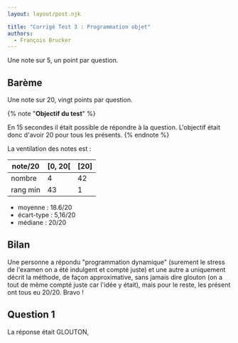 ```yaml
---
layout: layout/post.njk

title: "Corrigé Test 3 : Programmation objet"
authors:
  - François Brucker
---
```


Une note sur 5, un point par question.

## Barème

Une note sur 20, vingt points par question.

{% note "**Objectif du test**" %}

En 15 secondes il était possible de répondre à la question. L'objectif était donc d'avoir 20 pour tous les présents.
{% endnote %}

La ventilation des notes est :

|note/20  | [0, 20[    | [20]  |
|---------|------------|-----------|
|nombre   |  4         |  42       |
|rang min | 43         | 1         |

- moyenne : 18.6/20
- écart-type : 5,16/20
- médiane : 20/20

## Bilan

Une personne a répondu "programmation dynamique" (surement le stress de l'examen on a été indulgent et compté juste) et une autre a uniquement décrit la méthode, de façon approximative, sans jamais dire glouton (on a tout de même compté juste car l'idée y était), mais pour le reste, les présent ont tous eu 20/20. Bravo !

## Question 1

La réponse était GLOUTON,



